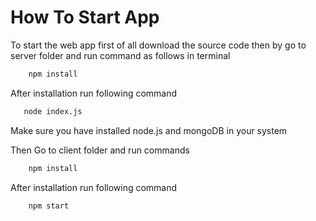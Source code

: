 # How To Start App

To start the web app first of all download the source code then by go to server folder and run command as follows in terminal

```bash
    npm install
```

After installation run following command

```bash
   node index.js
```

Make sure you have installed node.js and mongoDB in your system

Then Go to client folder and run commands

```bash
    npm install
```

After installation run following command

```bash
    npm start
```
